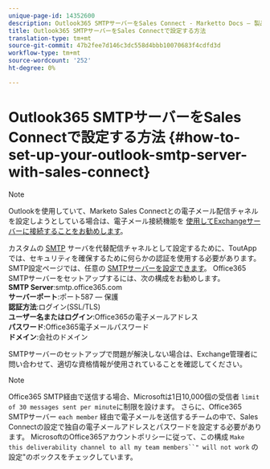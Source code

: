 ```yaml
---
unique-page-id: 14352600
description: Outlook365 SMTPサーバーをSales Connect - Marketto Docs — 製品ドキュメントでセットアップする方法
title: Outlook365 SMTPサーバーをSales Connectで設定する方法
translation-type: tm+mt
source-git-commit: 47b2fee7d146c3dc558d4bbb10070683f4cdfd3d
workflow-type: tm+mt
source-wordcount: '252'
ht-degree: 0%

---
```



# Outlook365 SMTPサーバーをSales Connectで設定する方法 {#how-to-set-up-your-outlook-smtp-server-with-sales-connect}

>[!NOTE]
>
>Outlookを使用していて、Marketo Sales Connectとの電子メール配信チャネルを設定しようとしている場合は、電子メール接続機能を [使用してExchangeサーバーに接続することをお勧めします](http://docs.marketo.com/x/Z4AOAQ)。

カスタムの [SMTP](http://docs.marketo.com/x/zYTS) サーバを代替配信チャネルとして設定するために、ToutAppでは、セキュリティを確保するために何らかの認証を使用する必要があります。 SMTP設定ページでは、任意の [SMTPサーバーを設定できます](http://toutapp.com/next#settings/email-servers/smtp/configure)。 Office365 SMTPサーバーをセットアップするには、次の構成をお勧めします。\
**SMTP Server**:smtp.office365.com\
**サーバーポート**:ポート587 — 保護\
**認証方法**:ログイン(SSL/TLS)\
**ユーザー名またはログイン**:Office365の電子メールアドレス\
**パスワード**:Office365電子メールパスワード\
**ドメイン**:会社のドメイン

SMTPサーバーのセットアップで問題が解決しない場合は、Exchange管理者に問い合わせて、適切な資格情報が使用されていることを確認してください。

>[!NOTE]
>
>Office365 SMTP経由で送信する場合、Microsoftは1日10,000個の受信者 `limit of 30 messages sent per minute`に制限を設けます。 さらに、Office365 SMTPサーバー `each member` 経由で電子メールを送信するチームの中で、Sales Connectの設定で独自の電子メールアドレスとパスワードを設定する必要があります。 MicrosoftのOffice365アカウントポリシーに従って、この構成 `Make this deliverability channel to all my team members``" will not work` の設定&quot;のボックスをチェックしています。

